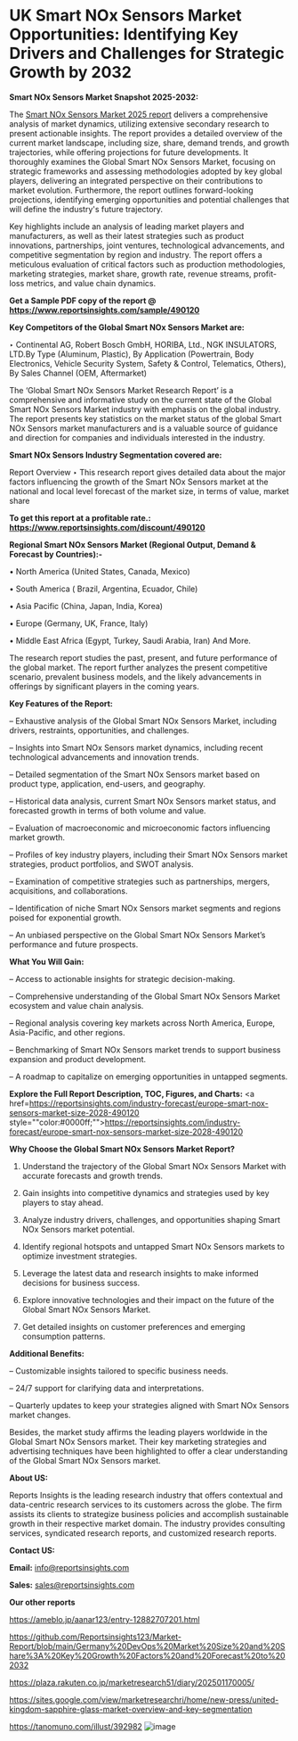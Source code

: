 # UK Smart NOx Sensors Market Opportunities: Identifying Key Drivers and Challenges for Strategic Growth by 2032

<strong>Smart NOx Sensors Market Snapshot 2025-2032:</strong>

The <a href=https://www.reportsinsights.com/sample/490120>Smart NOx Sensors Market 2025 report</a> delivers a comprehensive analysis of market dynamics, utilizing extensive secondary research to present actionable insights. The report provides a detailed overview of the current market landscape, including size, share, demand trends, and growth trajectories, while offering projections for future developments. It thoroughly examines the Global Smart NOx Sensors Market, focusing on strategic frameworks and assessing methodologies adopted by key global players, delivering an integrated perspective on their contributions to market evolution. Furthermore, the report outlines forward-looking projections, identifying emerging opportunities and potential challenges that will define the industry's future trajectory.

Key highlights include an analysis of leading market players and manufacturers, as well as their latest strategies such as product innovations, partnerships, joint ventures, technological advancements, and competitive segmentation by region and industry. The report offers a meticulous evaluation of critical factors such as production methodologies, marketing strategies, market share, growth rate, revenue streams, profit-loss metrics, and value chain dynamics.

<strong>Get a Sample PDF copy of the report @ <a href=https://www.reportsinsights.com/sample/490120 style=color:#0000ff;>https://www.reportsinsights.com/sample/490120</a></strong>

<strong>Key Competitors of the Global Smart NOx Sensors Market are:</strong>

‣ Continental AG, Robert Bosch GmbH, HORIBA, Ltd., NGK INSULATORS, LTD.By Type (Aluminum, Plastic), By Application (Powertrain, Body Electronics, Vehicle Security System, Safety & Control, Telematics, Others), By Sales Channel (OEM, Aftermarket)

The ‘Global Smart NOx Sensors Market Research Report’ is a comprehensive and informative study on the current state of the Global Smart NOx Sensors Market industry with emphasis on the global industry. The report presents key statistics on the market status of the global Smart NOx Sensors market manufacturers and is a valuable source of guidance and direction for companies and individuals interested in the industry.

<strong>Smart NOx Sensors Industry Segmentation covered are:</strong>

Report Overview
‣ This research report gives detailed data about the major factors influencing the growth of the Smart NOx Sensors market at the national and local level forecast of the market size, in terms of value, market share

<strong>To get this report at a profitable rate.: <a href=https://www.reportsinsights.com/discount/490120 style=color:#0000ff;>https://www.reportsinsights.com/discount/490120</a></strong>

<strong>Regional Smart NOx Sensors Market (Regional Output, Demand &amp; Forecast by Countries):-</strong>

• North America (United States, Canada, Mexico)

• South America ( Brazil, Argentina, Ecuador, Chile)

• Asia Pacific (China, Japan, India, Korea)

• Europe (Germany, UK, France, Italy)

• Middle East Africa (Egypt, Turkey, Saudi Arabia, Iran) And More.

The research report studies the past, present, and future performance of the global market. The report further analyzes the present competitive scenario, prevalent business models, and the likely advancements in offerings by significant players in the coming years.

<strong>Key Features of the Report:</strong>

– Exhaustive analysis of the Global Smart NOx Sensors Market, including drivers, restraints, opportunities, and challenges.

– Insights into Smart NOx Sensors market dynamics, including recent technological advancements and innovation trends.

– Detailed segmentation of the Smart NOx Sensors market based on product type, application, end-users, and geography.

– Historical data analysis, current Smart NOx Sensors market status, and forecasted growth in terms of both volume and value.

– Evaluation of macroeconomic and microeconomic factors influencing market growth.

– Profiles of key industry players, including their Smart NOx Sensors market strategies, product portfolios, and SWOT analysis.

– Examination of competitive strategies such as partnerships, mergers, acquisitions, and collaborations.

– Identification of niche Smart NOx Sensors market segments and regions poised for exponential growth.

– An unbiased perspective on the Global Smart NOx Sensors Market’s performance and future prospects.

<strong>What You Will Gain:</strong>

– Access to actionable insights for strategic decision-making.

– Comprehensive understanding of the Global Smart NOx Sensors Market ecosystem and value chain analysis.

– Regional analysis covering key markets across North America, Europe, Asia-Pacific, and other regions.

– Benchmarking of Smart NOx Sensors market trends to support business expansion and product development.

– A roadmap to capitalize on emerging opportunities in untapped segments.

<strong>Explore the Full Report Description, TOC, Figures, and Charts:</strong>
<a href=https://reportsinsights.com/industry-forecast/europe-smart-nox-sensors-market-size-2028-490120 style=""color:#0000ff;"">https://reportsinsights.com/industry-forecast/europe-smart-nox-sensors-market-size-2028-490120</a>

<strong>Why Choose the Global Smart NOx Sensors Market Report?</strong>

1. Understand the trajectory of the Global Smart NOx Sensors Market with accurate forecasts and growth trends.

2. Gain insights into competitive dynamics and strategies used by key players to stay ahead.

3. Analyze industry drivers, challenges, and opportunities shaping Smart NOx Sensors market potential.

4. Identify regional hotspots and untapped Smart NOx Sensors markets to optimize investment strategies.

5. Leverage the latest data and research insights to make informed decisions for business success.

6. Explore innovative technologies and their impact on the future of the Global Smart NOx Sensors Market.

7. Get detailed insights on customer preferences and emerging consumption patterns.

<strong>Additional Benefits:</strong>

– Customizable insights tailored to specific business needs.

– 24/7 support for clarifying data and interpretations.

– Quarterly updates to keep your strategies aligned with Smart NOx Sensors market changes.

Besides, the market study affirms the leading players worldwide in the Global Smart NOx Sensors market. Their key marketing strategies and advertising techniques have been highlighted to offer a clear understanding of the Global Smart NOx Sensors market.

<strong><strong>About US</strong>:</strong>

Reports Insights is the leading research industry that offers contextual and data-centric research services to its customers across the globe. The firm assists its clients to strategize business policies and accomplish sustainable growth in their respective market domain. The industry provides consulting services, syndicated research reports, and customized research reports.

<strong>Contact US:</strong>

<p class=><b>Email:</b> <a href=mailto:info@reportsinsights.com>info@reportsinsights.com</a></p>
<p class=><b>Sales:</b> <a href=mailto:sales@reportsinsights.com>sales@reportsinsights.com</a></p>

<strong>Our other reports</strong>

<a href=https://ameblo.jp/aanar123/entry-12882707201.html>https://ameblo.jp/aanar123/entry-12882707201.html</a>

<a href=https://github.com/Reportsinsights123/Market-Report/blob/main/Germany%20DevOps%20Market%20Size%20and%20Share%3A%20Key%20Growth%20Factors%20and%20Forecast%20to%202032>https://github.com/Reportsinsights123/Market-Report/blob/main/Germany%20DevOps%20Market%20Size%20and%20Share%3A%20Key%20Growth%20Factors%20and%20Forecast%20to%202032</a>

<a href=https://plaza.rakuten.co.jp/marketresearch51/diary/202501170005/>https://plaza.rakuten.co.jp/marketresearch51/diary/202501170005/</a>

<a href=https://sites.google.com/view/marketresearchri/home/new-press/united-kingdom-sapphire-glass-market-overview-and-key-segmentation>https://sites.google.com/view/marketresearchri/home/new-press/united-kingdom-sapphire-glass-market-overview-and-key-segmentation</a>

<a href=https://tanomuno.com/illust/392982>https://tanomuno.com/illust/392982</a>
![image](https://github.com/user-attachments/assets/0fa1fbdd-67c8-42be-8102-a7a248b332e6)
